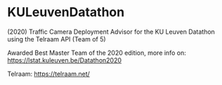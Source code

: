 # KULeuvenDatathon
(2020) Traffic Camera Deployment Advisor for the KU Leuven Datathon using the Telraam API (Team of 5)

Awarded Best Master Team of the 2020 edition, more info on: https://lstat.kuleuven.be/Datathon2020

Telraam: https://telraam.net/

